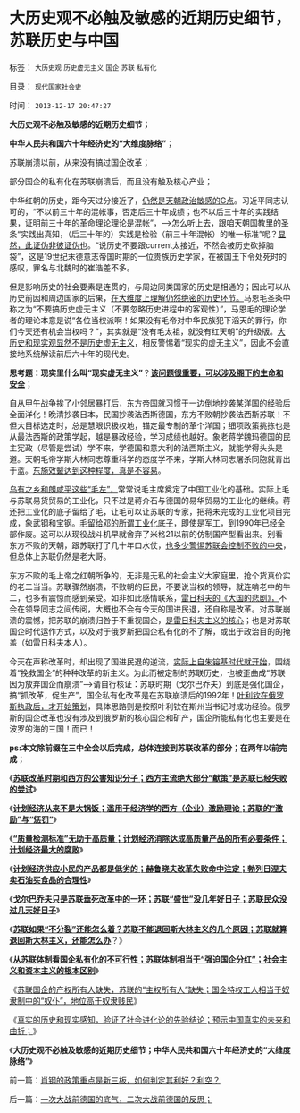 # 大历史观不必触及敏感的近期历史细节，苏联历史与中国

标签： `大历史观` `历史虚无主义` `国企` `苏联` `私有化` 

目录： `现代国家社会史`

时间： `2013-12-17 20:47:27`

**大历史观不必触及敏感的近期历史细节；**

**中华人民共和国六十年经济史的“大维度脉络”**；

苏联崩溃以前，从来没有搞过国企改革；

部分国企的私有化在苏联崩溃后，而且没有触及核心产业；

中华红朝的历史，距今天过分接近了，[仍然是天朝政治敏感的G点](../../../2010/3/16/部分世界古代史是今天的国家机密.md)。习近平同志认可的，“不以前三十年的混帐事，否定后三十年成绩；也不以后三十年的实践结果，证明前三十年的革命理论理论是混帐”，——>怎么听上去，跟咱天朝国教里的圣条“实践出真知，（后三十年的）实践是检验（前三十年混帐）的唯一标准”呢？[显然，此证伪非彼证伪也](../../../2010/6/22/你的实证不是我的实证;实证主义也是理性主义.md)。“说历史不要跟current太接近，不然会被历史砍掉脑袋”，这是19世纪末德意志帝国时期的一位贵族历史学家，在被国王下令处死时的感叹，罪名与北魏时的崔浩差不多。

但是影响历史的社会要素是连贯的，与周边同类国家的历史是相通的；因此可以从历史前因和周边国家的后果，[在大维度上理解仍然绝密的历史环节。](../../../2010/3/16/历史观就是现实的处世观.md)马恩毛圣条中称之为“不要搞历史虚无主义（不要忽略历史进程中的客观性）”，马恩毛的理论学者的理论本意是说“各位当权派啊！如果没有毛帝对中华民族犯下滔天的罪行，你们今天还有机会当权吗？”，其实就是“没有毛太祖，就没有红天朝”的升级版。[大历史和现实观显然不是历史虚无主义](../../../2010/3/16/历史趋势是不存在偶然性.md)，相反警惕着“现实的虚无主义”，因此不会直接地系统解读前后六十年的现代史。

**思考题：现实里什么叫“现实虚无主义”**？**[该问题很重要，可以涉及阁下的生命和安全](../../../2010/7/29/诡辩术是傻逼“怀才不遇”的“技术”.md)**；

[自从甲午战争挨了小邻居暴打后](../../../2011/8/18/冤杀方伯谦！.md)，东方帝国就习惯于一边倒地抄袭某洋国的经验后全面洋化！晚清抄袭日本，民国抄袭法西斯德国，东方不败朝抄袭法西斯苏联！不但大目标选定时，总是慧眼识极权地，锚定最专制的革个洋国；细项政策挑拣也是从最法西斯的政策学起，越是暴政经验，学习成绩也越好。象老蒋学魏玛德国的民主宪政（尽管是尝试）学不来，学德国和意大利的法西斯主义，就能学得头头是道。天朝毛帝学斯大林同志尊重科学的态度学不来，学斯大林同志屠杀同胞就青出于蓝。[东施效颦达到这种程度，真是不容易](../../../2010/5/13/东西方传统文化垃圾取长补短发挥余热.md)。

[乌有之乡和朗咸平这些“毛左”，](http://darthvad.blog.163.com/blog/static/53399470201193052934762/)常常说毛主席奠定了中国工业化的基础。实际上毛与苏联易货贸易的工业化，只不过是蒋介石与德国的易华贸易的工业化的继续。蒋还把工业化的底子留给了毛，让毛可以让苏联的专家，把蒋未完成的工业化项目完成，象武钢和宝钢。[毛留给邓的所谓工业化底子](../../../2012/5/19/“苏联逼债”和“三年困难时期”的关系；.md)，即使是军工，到1990年已经全部作废。这可以从现役战斗机早就舍弃了米格21以前的仿制国产型看出来。别看东方不败的天朝，跟苏联打了几十年口水仗，[也多少警惕苏联会控制不败的中央](../../../2012/5/19/公有制的饥饿和社会主义的饥荒.md)，但总体上苏联仍然是老大哥。

东方不败的毛上帝之红朝所争的，无非是无私的社会主义大家庭里，抢个货真价实的老二当当。苏联骤然崩溃，不败朝的臣民，不要说当权的领导，就连啃老中的牛二，也多有震惊而感到亲受。如非如此感情联系，[雷日科夫的《大国的悲剧》，](../../../2012/5/18/雷日科夫主义，戈尔巴乔夫提拨的铁杆改革派.md)不会在领导同志之间传阅，大概也不会有今天的国进民退，还自称是改革。对苏联崩溃的震憾，把苏联的崩溃归咎于不重视国企，[是雷日科夫主义的核心](../../../2012/5/16/改革不要“雷日科夫主义”.md)；也是对苏联国企时代运作方式，以及对于俄罗斯把国企私有化的不了解，或出于政治目的的掩盖（如雷日科夫本人）。

今天在声称改革时，却出现了国进民退的逆流，[实际上自朱镕基时代就开始](../../../2011/11/1/《朱镕基讲话实录》的经济史价值和方法论.md)，围绕着“挽救国企”的种种改革的新主义。为此而被定制的苏联历史，也被歪曲成“苏联因为放弃国企而崩溃”——>请自行核证：苏联时期（戈尔巴乔夫）到底是强化国企，搞“抓改革，促生产”，国企私有化改革是在苏联崩溃后的1992年！[叶利钦在俄罗斯执政后，才开始策划](../../../2012/5/18/叶利钦走穴当影帝，被开除出党；.md)，具体思路则是按照叶利钦在斯州当书记时成功经验。俄罗斯的国企改革也没有涉及到俄罗斯的核心国企和矿产，国企所能私有化也主要是在波罗的海的三国！而已！

**ps:本文除前缀在三中全会以后完成，总体连接到苏联改革的部分；在两年以前完成**；

《[**苏联改革时期和西方的公害知识分子；西方主流绝大部分“献策”是苏联已经失败的尝试**](../../../2012/5/30/苏联改革时期的西方公害知识分子.md)》

《[**计划经济从来不是大锅饭；滥用于经济学的西方（企业）激励理论；苏联的“激励”与“惩罚”**](../../../2012/5/31/计划经济从来不是大锅饭.md)》

《[**“质量检测标准”无助于高质量；计划经济消除达成高质量产品的所有必要条件；计划经济最大的腐败**](../../../2012/5/31/公知的“高质量”和计划经济最大的腐败；.md)》

《[**计划经济供应小民的产品都是低劣的；赫鲁晓夫改革失败命中注定；勃列日涅夫卖石油买食品的合理性**](../../../2012/6/1/赫鲁晓夫改革失败命中注定，勃列日涅夫的合理性.md)》

《[**戈尔巴乔夫只是苏联垂死改革中的一环；苏联“盛世”没几年好日子；苏联民众没过几天好日子**](../../../2012/6/1/戈尔巴乔夫只是苏联垂死改革中的一环.md)》

《[**苏联如果“不分裂”还能怎么着？苏联不能退回斯大林主义的几个原因；苏联就算退回斯大林主义，还能怎么办**](../../../2012/6/1/苏联如果“不分裂”还能怎么着？.md)？》

《[**从苏联体制看国企私有化的不可行性；苏联体制相当于“强迫国企分红”；社会主义和资本主义的根本区别**](../../../2012/6/2/国企私有化和国企分红的不可行性.md)》

《[苏联国企的产权所有人缺失，苏联的“主权所有人”缺失；国企特权工人相当于奴隶制中的“奴仆”，地位高于奴隶贱民](../../../2012/6/2/国企的产权人缺失，苏联的“主权所有人”缺失.md)》

《[真实的历史和现实感知，验证了社会进化论的先验结论；预示中国真实的未来和曲折；](../../../2013/12/11/对历史和现实的歪曲，掩盖了社会进化论的客观规律.md)》

《**大历史观不必触及敏感的近期历史细节；中华人民共和国六十年经济史的“大维度脉络”**》



前一篇：[肖钢的政策重点是新三板，如何判定其利好？利空？](../../../2013/12/16/肖钢的政策重点是新三板，如何判定其利好？利空？.md)

后一篇：[一次大战前德国的底气，二次大战前德国的反思；](../../../2013/12/17/一次大战前德国的底气，二次大战前德国的反思；.md)